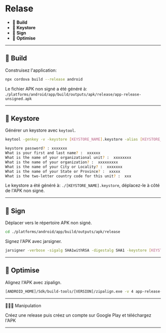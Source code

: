 # Relase

*  🔖 **Build**
*  🔖 **Keystore**
*  🔖 **Sign**
*  🔖 **Optimise**

___

## 📑 Build

Construisez l'application:

```bash
npx cordova build --release android
```

Le fichier APK non signé a été généré à: .`/platforms/android/app/build/outputs/apk/release/app-release-unsigned.apk`
___

## 📑 Keystore

Générer un keystore avec `keytool`.

```bash
keytool -genkey -v -keystore [KEYSTORE_NAME].keystore -alias [KEYSTORE_ALIAS] -keyalg RSA -keysize 2048 -validity 10000

keystore password? : xxxxxxx
What is your first and last name? :  xxxxxx
What is the name of your organizational unit? :  xxxxxxxx
What is the name of your organization? :  xxxxxxxxx
What is the name of your City or Locality? :  xxxxxxx
What is the name of your State or Province? :  xxxxx
What is the two-letter country code for this unit? :  xxx
```

Le keystore a été généré à: `./[KEYSTORE_NAME].keystore`, déplacez-le à côté de l'APK non signé.

___

## 📑 Sign

Déplacer vers le répertoire APK non signé.

```bash
cd ./platforms/android/app/build/outputs/apk/release
```

Signez l'APK avec jarsigner.

```bash
jarsigner -verbose -sigalg SHA1withRSA -digestalg SHA1 -keystore [KEYSTORE_NAME].keystore app-release-unsigned.apk [KEYSTORE_ALIAS]
```

___

## 📑 Optimise

Alignez l'APK avec zipalign.

```bash
[ANDROID_HOME]/Sdk/build-tools/[VERSION]/zipalign.exe -v 4 app-release-unsigned.apk app-release.apk
```

___

👨🏻‍💻 Manipulation

Créez une release puis créez un compte sur Google Play et téléchargez l'APK
___
